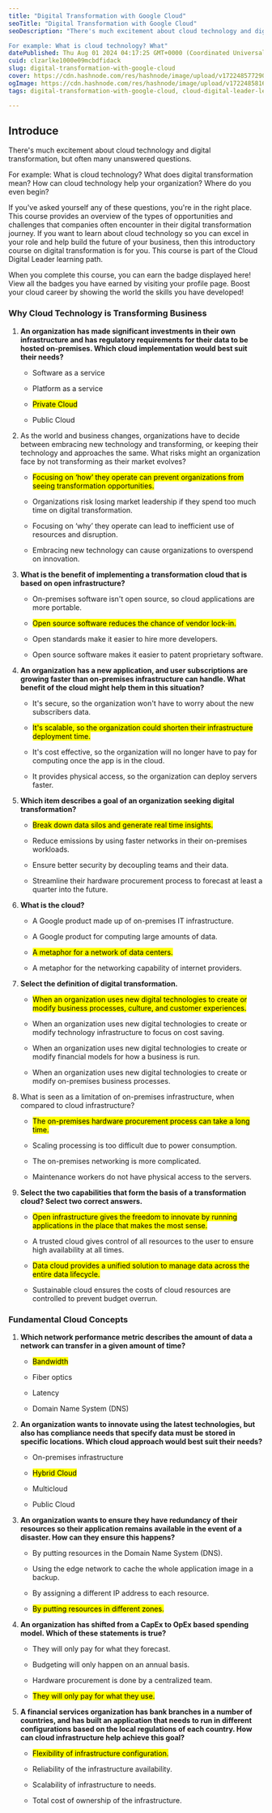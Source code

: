 ```yaml
---
title: "Digital Transformation with Google Cloud"
seoTitle: "Digital Transformation with Google Cloud"
seoDescription: "There's much excitement about cloud technology and digital transformation, but often many unanswered questions.

For example: What is cloud technology? What"
datePublished: Thu Aug 01 2024 04:17:25 GMT+0000 (Coordinated Universal Time)
cuid: clzarlke1000e09mcbdfidack
slug: digital-transformation-with-google-cloud
cover: https://cdn.hashnode.com/res/hashnode/image/upload/v1722485772907/98a339f2-205e-4ba5-9128-79d159a724c4.png
ogImage: https://cdn.hashnode.com/res/hashnode/image/upload/v1722485816009/f09ca09d-1ad1-4790-96e6-8df2d300e8fa.png
tags: digital-transformation-with-google-cloud, cloud-digital-leader-learning-path

---
```


## Introduce

There's much excitement about cloud technology and digital transformation, but often many unanswered questions.

For example: What is cloud technology? What does digital transformation mean? How can cloud technology help your organization? Where do you even begin?

If you've asked yourself any of these questions, you're in the right place. This course provides an overview of the types of opportunities and challenges that companies often encounter in their digital transformation journey. If you want to learn about cloud technology so you can excel in your role and help build the future of your business, then this introductory course on digital transformation is for you. This course is part of the Cloud Digital Leader learning path.

When you complete this course, you can earn the badge displayed here! View all the badges you have earned by visiting your profile page. Boost your cloud career by showing the world the skills you have developed!

### **Why Cloud Technology is Transforming Business**

1. **An organization has made significant investments in their own infrastructure and has regulatory requirements for their data to be hosted on-premises. Which cloud implementation would best suit their needs?**
    
    * Software as a service
        
    * Platform as a service
        
    * <mark>Private Cloud</mark>
        
    * Public Cloud
        
2. As the world and business changes, organizations have to decide between embracing new technology and transforming, or keeping their technology and approaches the same. What risks might an organization face by not transforming as their market evolves?
    
    * <mark>Focusing on ‘how’ they operate can prevent organizations from seeing transformation opportunities.</mark>
        
    * Organizations risk losing market leadership if they spend too much time on digital transformation.
        
    * Focusing on ‘why’ they operate can lead to inefficient use of resources and disruption.
        
    * Embracing new technology can cause organizations to overspend on innovation.
        
3. **What is the benefit of implementing a transformation cloud that is based on open infrastructure?**
    
    * On-premises software isn't open source, so cloud applications are more portable.
        
    * <mark>Open source software reduces the chance of vendor lock-in.</mark>
        
    * Open standards make it easier to hire more developers.
        
    * Open source software makes it easier to patent proprietary software.
        
4. **An organization has a new application, and user subscriptions are growing faster than on-premises infrastructure can handle. What benefit of the cloud might help them in this situation?**
    
    * It's secure, so the organization won't have to worry about the new subscribers data.
        
    * <mark>It's scalable, so the organization could shorten their infrastructure deployment time.</mark>
        
    * It's cost effective, so the organization will no longer have to pay for computing once the app is in the cloud.
        
    * It provides physical access, so the organization can deploy servers faster.
        
5. **Which item describes a goal of an organization seeking digital transformation?**
    
    * <mark>Break down data silos and generate real time insights.</mark>
        
    * Reduce emissions by using faster networks in their on-premises workloads.
        
    * Ensure better security by decoupling teams and their data.
        
    * Streamline their hardware procurement process to forecast at least a quarter into the future.
        
6. **What is the cloud?**
    
    * A Google product made up of on-premises IT infrastructure.
        
    * A Google product for computing large amounts of data.
        
    * <mark>A metaphor for a network of data centers.</mark>
        
    * A metaphor for the networking capability of internet providers.
        
7. **Select the definition of digital transformation.**
    
    * <mark>When an organization uses new digital technologies to create or modify business processes, culture, and customer experiences.</mark>
        
    * When an organization uses new digital technologies to create or modify technology infrastructure to focus on cost saving.
        
    * When an organization uses new digital technologies to create or modify financial models for how a business is run.
        
    * When an organization uses new digital technologies to create or modify on-premises business processes.
        
8. What is seen as a limitation of on-premises infrastructure, when compared to cloud infrastructure?
    
    * <mark>The on-premises hardware procurement process can take a long time.</mark>
        
    * Scaling processing is too difficult due to power consumption.
        
    * The on-premises networking is more complicated.
        
    * Maintenance workers do not have physical access to the servers.
        
9. **Select the two capabilities that form the basis of a transformation cloud? Select two correct answers.**
    
    * <mark>Open infrastructure gives the freedom to innovate by running applications in the place that makes the most sense.</mark>
        
    * A trusted cloud gives control of all resources to the user to ensure high availability at all times.
        
    * <mark>Data cloud provides a unified solution to manage data across the entire data lifecycle.</mark>
        
    * Sustainable cloud ensures the costs of cloud resources are controlled to prevent budget overrun.
        

### **Fundamental Cloud Concepts**

1. **Which network performance metric describes the amount of data a network can transfer in a given amount of time?**
    
    * <mark>Bandwidth</mark>
        
    * Fiber optics
        
    * Latency
        
    * Domain Name System (DNS)
        
2. **An organization wants to innovate using the latest technologies, but also has compliance needs that specify data must be stored in specific locations. Which cloud approach would best suit their needs?**
    
    * On-premises infrastructure
        
    * <mark>Hybrid Cloud</mark>
        
    * Multicloud
        
    * Public Cloud
        
3. **An organization wants to ensure they have redundancy of their resources so their application remains available in the event of a disaster. How can they ensure this happens?**
    
    * By putting resources in the Domain Name System (DNS).
        
    * Using the edge network to cache the whole application image in a backup.
        
    * By assigning a different IP address to each resource.
        
    * <mark>By putting resources in different zones.</mark>
        
4. **An organization has shifted from a CapEx to OpEx based spending model. Which of these statements is true?**
    
    * They will only pay for what they forecast.
        
    * Budgeting will only happen on an annual basis.
        
    * Hardware procurement is done by a centralized team.
        
    * <mark>They will only pay for what they use.</mark>
        
5. **A financial services organization has bank branches in a number of countries, and has built an application that needs to run in different configurations based on the local regulations of each country. How can cloud infrastructure help achieve this goal?**
    
    * <mark>Flexibility of infrastructure configuration.</mark>
        
    * Reliability of the infrastructure availability.
        
    * Scalability of infrastructure to needs.
        
    * Total cost of ownership of the infrastructure.